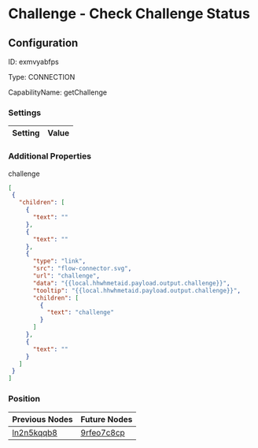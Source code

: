 # Challenge - Check Challenge Status
## Configuration
ID:  exmvyabfps

Type: CONNECTION 

CapabilityName: getChallenge

### Settings
| Setting | Value  |
| :------------------------ | ---------------------------------------- |
 




### Additional Properties
challenge
 ```json 
[
  {
    "children": [
      {
        "text": ""
      },
      {
        "text": ""
      },
      {
        "type": "link",
        "src": "flow-connector.svg",
        "url": "challenge",
        "data": "{{local.hhwhmetaid.payload.output.challenge}}",
        "tooltip": "{{local.hhwhmetaid.payload.output.challenge}}",
        "children": [
          {
            "text": "challenge"
          }
        ]
      },
      {
        "text": ""
      }
    ]
  }
]
```




### Position
| Previous Nodes | Future Nodes |
| :------------- | ------------ |
| [ln2n5kqqb8](./ln2n5kqqb8.md) | [9rfeo7c8cp](./9rfeo7c8cp.md) |